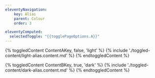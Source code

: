 ```yaml
---
eleventyNavigation:
    key: Alias
    parent: Colour
    order: 3

eleventyComputed:
  selectedToggle: "{{togglePageOptions.A}}"
---
```


{% toggledContent ContentAKey, false, 'light' %}
    {% include './toggled-content/light-alias.content.md' %}
{% endtoggledContent %}


{% toggledContent ContentBKey, true, 'dark' %}
    {% include './toggled-content/dark-alias.content.md' %}
{% endtoggledContent %}
